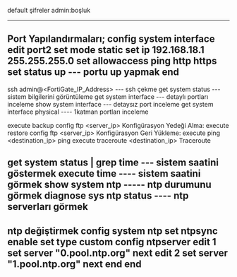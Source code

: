 default şifreler
admin:boşluk


------------------------
Port Yapılandırmaları;
config system interface
edit port2
set mode static
set ip 192.168.18.1 255.255.255.0
set allowaccess ping http https
set status up --- portu up yapmak
end 
------------------------

ssh admin@<FortiGate_IP_Address> --- ssh çekme
get system status --- sistem bilgilerini görüntüleme
get system interface --- detaylı portları inceleme
show system interface --- detaysız port inceleme
get system interface physical ---- 1katman portları inceleme

execute backup config ftp <filename> <server_ip> <username> <password> Konfigürasyon Yedeği Alma:
execute restore config ftp <filename> <server_ip> <username> <password> Konfigürasyon Geri Yükleme:
execute ping <destination_ip> ping
execute traceroute <destination_ip> Traceroute

get system status | grep time --- sistem saatini göstermek
execute time  ---- sistem saatini görmek
show system ntp  ----- ntp durumunu görmek
diagnose sys ntp status ---- ntp serverları görmek 
-----------------------
ntp değiştirmek
config system ntp
    set ntpsync enable
    set type custom
    config ntpserver
        edit 1
            set server "0.pool.ntp.org"
        next
        edit 2
            set server "1.pool.ntp.org"
        next
    end
end
-----------------------





